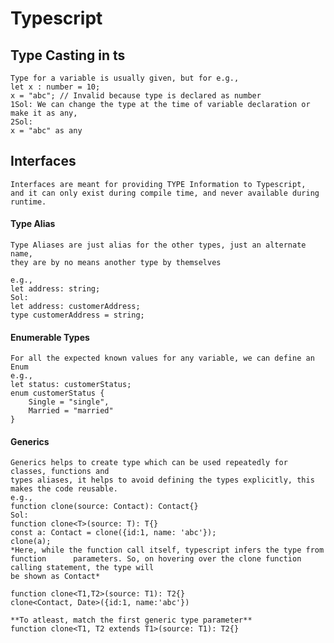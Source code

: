 # Typescript
## Type Casting in ts

    Type for a variable is usually given, but for e.g.,
    let x : number = 10;
    x = "abc"; // Invalid because type is declared as number
    1Sol: We can change the type at the time of variable declaration or make it as any,
    2Sol:
    x = "abc" as any

## Interfaces

    Interfaces are meant for providing TYPE Information to Typescript,
    and it can only exist during compile time, and never available during runtime.

#### Type Alias

    Type Aliases are just alias for the other types, just an alternate name,
    they are by no means another type by themselves

    e.g.,
    let address: string;
    Sol:
    let address: customerAddress;
    type customerAddress = string;

#### Enumerable Types

    For all the expected known values for any variable, we can define an Enum
    e.g.,
    let status: customerStatus;
    enum customerStatus {
        Single = "single",
        Married = "married"
    }


#### Generics

    Generics helps to create type which can be used repeatedly for classes, functions and 
    types aliases, it helps to avoid defining the types explicitly, this makes the code reusable.
    e.g.,
    function clone(source: Contact): Contact{}
    Sol:
    function clone<T>(source: T): T{}
    const a: Contact = clone({id:1, name: 'abc'});
    clone(a);
    *Here, while the function call itself, typescript infers the type from function      parameters. So, on hovering over the clone function calling statement, the type will
    be shown as Contact*
    
    function clone<T1,T2>(source: T1): T2{}
    clone<Contact, Date>({id:1, name:'abc'})

    **To atleast, match the first generic type parameter**
    function clone<T1, T2 extends T1>(source: T1): T2{}